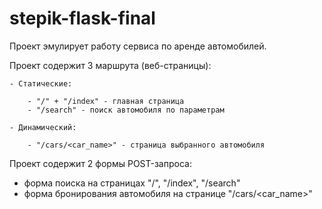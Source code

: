 # stepik-flask-final
Проект эмулирует работу сервиса по аренде автомобилей.

Проект содержит 3 маршрута (веб-страницы):

	- Статические:
	
		- "/" + "/index" - главная страница
		- "/search" - поиск автомобиля по параметрам
		
	- Динамический:
	
		- "/cars/<car_name>" - страница выбранного автомобиля

Проект содержит 2 формы POST-запроса:
- форма поиска на страницах "/", "/index", "/search"
- форма бронирования автомобиля на странице "/cars/<car_name>"
